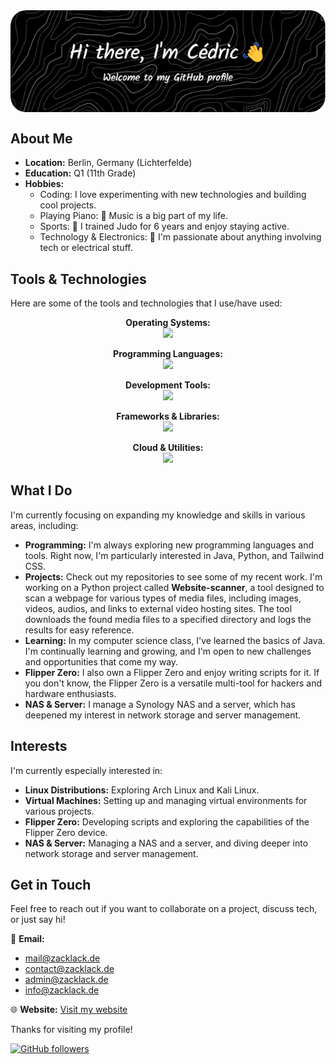 <div align="center">
  <img src="./github-header-image.png" style="display: block; margin: 0 auto;">
</div>

<h2>About Me</h2>
<ul>
  <li><strong>Location:</strong> Berlin, Germany (Lichterfelde)</li>
  <li><strong>Education:</strong> Q1 (11th Grade)</li>
  <li><strong>Hobbies:</strong>
    <ul>
      <li>Coding: I love experimenting with new technologies and building cool projects.</li>
      <li>Playing Piano: 🎹 Music is a big part of my life.</li>
      <li>Sports: 🥋 I trained Judo for 6 years and enjoy staying active.</li>
      <li>Technology & Electronics: 🔌 I'm passionate about anything involving tech or electrical stuff.</li>
    </ul>
  </li>
</ul>

<h2>Tools & Technologies</h2>
<p>Here are some of the tools and technologies that I use/have used:</p>

<p align="center">
  <!-- Operating Systems -->
  <strong>Operating Systems:</strong><br>
  <a href="https://skillicons.dev">
    <img src="https://skillicons.dev/icons?i=arch,linux,mint,windows" />
  </a>
</p>

<p align="center">
  <!-- Programming Languages -->
  <strong>Programming Languages:</strong><br>
  <a href="https://skillicons.dev">
    <img src="https://skillicons.dev/icons?i=html,css,java,nodejs,py" />
  </a>
</p>

<p align="center">
  <!-- Development Tools -->
  <strong>Development Tools:</strong><br>
  <a href="https://skillicons.dev">
    <img src="https://skillicons.dev/icons?i=docker,git,github,vscode,webstorm,idea,pycharm,npm,vite" />
  </a>
</p>

<p align="center">
  <!-- Frameworks & Libraries -->
  <strong>Frameworks & Libraries:</strong><br>
  <a href="https://skillicons.dev">
    <img src="https://skillicons.dev/icons?i=react,tailwind,threejs" />
  </a>
</p>

<p align="center">
  <!-- Cloud & Utilities -->
  <strong>Cloud & Utilities:</strong><br>
  <a href="https://skillicons.dev">
    <img src="https://skillicons.dev/icons?i=cloudflare,notion,discord" />
  </a>
</p>


<h2>What I Do</h2>
<p>I'm currently focusing on expanding my knowledge and skills in various areas, including:</p>
<ul>
  <li><strong>Programming:</strong> I'm always exploring new programming languages and tools. Right now, I'm particularly interested in Java, Python, and Tailwind CSS.</li>
  <li><strong>Projects:</strong> Check out my repositories to see some of my recent work. I'm working on a Python project called <strong>Website-scanner</strong>, a tool designed to scan a webpage for various types of media files, including images, videos, audios, and links to external video hosting sites. The tool downloads the found media files to a specified directory and logs the results for easy reference.</li>
  <li><strong>Learning:</strong> In my computer science class, I've learned the basics of Java. I'm continually learning and growing, and I'm open to new challenges and opportunities that come my way.</li>
  <li><strong>Flipper Zero:</strong> I also own a Flipper Zero and enjoy writing scripts for it. If you don't know, the Flipper Zero is a versatile multi-tool for hackers and hardware enthusiasts.</li>
  <li><strong>NAS & Server:</strong> I manage a Synology NAS and a server, which has deepened my interest in network storage and server management.</li>
</ul>

<h2>Interests</h2>
<p>I'm currently especially interested in:</p>
<ul>
  <li><strong>Linux Distributions:</strong> Exploring Arch Linux and Kali Linux.</li>
  <li><strong>Virtual Machines:</strong> Setting up and managing virtual environments for various projects.</li>
  <li><strong>Flipper Zero:</strong> Developing scripts and exploring the capabilities of the Flipper Zero device.</li>
  <li><strong>NAS & Server:</strong> Managing a NAS and a server, and diving deeper into network storage and server management.</li>
</ul>

<h2>Get in Touch</h2>
<p>Feel free to reach out if you want to collaborate on a project, discuss tech, or just say hi!</p>

<p>📧 <strong>Email:</strong></p>
<ul>
  <li><a href="mailto:mail@zacklack.de">mail@zacklack.de</a></li>
  <li><a href="mailto:contact@zacklack.de">contact@zacklack.de</a></li>
  <li><a href="mailto:admin@zacklack.de">admin@zacklack.de</a></li>
  <li><a href="mailto:info@zacklack.de">info@zacklack.de</a></li>
</ul>

<p>🌐 <strong>Website:</strong> <a href="https://zacklack.de">Visit my website</a></p>

<p>Thanks for visiting my profile!</p>

<p><a href="https://github.com/Zzackllack">
  <img src="https://img.shields.io/github/followers/Zzackllack?style=social" alt="GitHub followers">
</a></p>
